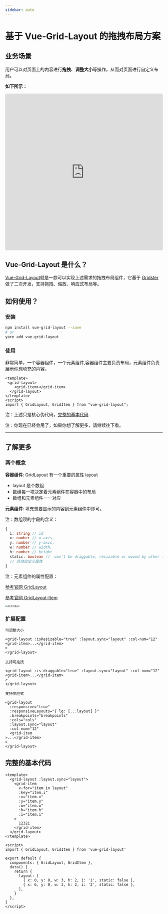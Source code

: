 ```yaml
---
sidebar: auto
---
```


# 基于 Vue-Grid-Layout 的拖拽布局方案

## 业务场景

用户可以对页面上的内容进行**拖拽**、**调整大小**等操作，从而对页面进行自定义布局。

**如下所示：**

<iframe src="https://codesandbox.io/embed/vue-grid-layout-vue2-x38xpy?fontsize=14&hidenavigation=1&theme=dark"
     style="width:100%; height:500px; border:0; border-radius: 4px; overflow:hidden;"
     title="vue-grid-layout-vue2"
     allow="accelerometer; ambient-light-sensor; camera; encrypted-media; geolocation; gyroscope; hid; microphone; midi; payment; usb; vr; xr-spatial-tracking"
     sandbox="allow-forms allow-modals allow-popups allow-presentation allow-same-origin allow-scripts"
   ></iframe>

## Vue-Grid-Layout 是什么？

[Vue-Grid-Layout](https://jbaysolutions.github.io/vue-grid-layout/)就是一款可以实现上述需求的拖拽布局组件，它基于 [Gridster](http://dsmorse.github.io/gridster.js/) 做了二次开发，支持拖拽、缩放、响应式布局等。

## 如何使用？

### 安装

```bash
npm install vue-grid-layout --save
# or
yarn add vue-grid-layout
```

### 使用

非常简单，一个容器组件，一个元素组件,容器组件主要负责布局，元素组件负责展示你想填充的内容。

```vue
<template>
 <grid-layout>
    <grid-item></grid-item>
  </grid-layout>
</template>
<script>
import { GridLayout, GridItem } from "vue-grid-layout";
```

注：上述只是核心伪代码，[完整的基本代码](#section)

注：你现在已经会用了，如果你想了解更多，请继续往下看。

---

## 了解更多

### 两个概念

**容器组件**: GridLayout 有一个重要的属性 layout

- layout 是个数组
- 数组每一项决定着元素组件在容器中的布局
- 数组和元素组件一一对应

**元素组件**: 填充想要显示的内容到元素组件中即可。

注：数组项的字段的含义：

```ts
{
  i: string // id
  x: number // x-axis,
  y: number // y-axis,
  w: number // width,
  h: number // height
  static: boolean //  won't be draggable, resizable or moved by other items
  // 其他自定义属性
}
```

注：元素组件的属性配置：

[参考官网 GridLayout](https://jbaysolutions.github.io/vue-grid-layout/guide/properties.html#gridlayout)

[参考官网 GridLayout-Item](https://jbaysolutions.github.io/vue-grid-layout/guide/properties.html#griditem)

<img src="https://i.imgur.com/epLzkhl.png" alt="请打开代理访问" style="zoom: 40%;" />

### 扩展配置

`可调整大小`

```vue
<grid-layout :isResizable="true" :layout.sync="layout" :col-num="12" <grid-item>...</grid-item>   
>
</grid-layout>
```

`支持可拖拽`

```vue
<grid-layout :is-draggable="true" :layout.sync="layout" :col-num="12" <grid-item>...</grid-item>   
>
</grid-layout>
```

`支持响应式`

```vue
<grid-layout
  :responsive="true"
  :responsiveLayouts="{ lg: [...layout] }"
  :breakpoints="breakpoints"
  :cols="cols"
  :layout.sync="layout"
  :col-num="12"
  <grid-item
>...</grid-item>   
>
</grid-layout>
```

<a id="section"></a>

## 完整的基本代码

```vue
<template>
  <grid-layout :layout.sync="layout">
    <grid-item
      v-for="item in layout"
      :key="item.i"
      :x="item.x"
      :y="item.y"
      :w="item.w"
      :h="item.h"
      :i="item.i"
    >
      12321
    </grid-item>
  </grid-layout>
</template>

<script>
import { GridLayout, GridItem } from 'vue-grid-layout'

export default {
  components: { GridLayout, GridItem },
  data() {
    return {
      layout: [
        { x: 0, y: 0, w: 3, h: 2, i: '1', static: false },
        { x: 6, y: 0, w: 3, h: 2, i: '2', static: false },
      ],
    }
  },
}
</script>
```
